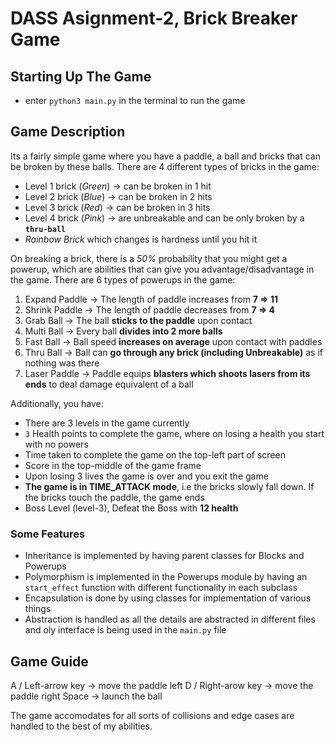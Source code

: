 # DASS Asignment-2, Brick Breaker Game

## Starting Up The Game
- enter `python3 main.py` in the terminal to run the game
  
## Game Description
Its a fairly simple game where you have a paddle, a ball and bricks that can be broken by these balls. 
There are 4 different types of bricks in the game:
- Level 1 brick (*Green*) -> can be broken in 1 hit
- Level 2 brick (*Blue*) -> can be broken in 2 hits
- Level 3 brick (*Red*) -> can be broken in 3 hits
- Level 4 brick (*Pink*) -> are unbreakable and can be only broken by a **`thru-ball`**
- *Rainbow Brick* which changes is hardness until you hit it

On breaking a brick, there is a *50%* probability that you might get a powerup, which are abilities that can give you advantage/disadvantage in the game. There are 6 types of powerups in the game:

1. Expand Paddle -> The length of paddle increases from **7 => 11**
2. Shrink Paddle -> The length of paddle decreases from **7 => 4**
3. Grab Ball -> The ball **sticks to the paddle** upon contact
4. Multi Ball -> Every ball **divides into 2 more balls**
5. Fast Ball -> Ball speed **increases on average** upon contact with paddles
6. Thru Ball -> Ball can **go through any brick (including Unbreakable)** as if nothing was there
7. Laser Paddle -> Paddle equips **blasters which shoots lasers from its ends** to deal damage equivalent of a ball

Additionally, you have:
- There are 3 levels in the game currently
-  `3` Health points to complete the game, where on losing a health you start with no powers
-  Time taken to complete the game on the top-left part of screen
-  Score in the top-middle of the game frame
-  Upon losing 3 lives the game is over and you exit the game
-  **The game is in TIME_ATTACK mode**, i.e the bricks slowly fall down. If the bricks touch the paddle, the game ends
-  Boss Level (level-3), Defeat the Boss with **12 health**

### Some Features
- Inheritance is implemented by having parent classes for Blocks and Powerups
- Polymorphism is implemented in the Powerups module by having an `start_effect` function with different functionality in each subclass
- Encapsulation is done by using classes for implementation of various things
- Abstraction is handled as all the details are abstracted in different files and oly interface is being used in the `main.py` file


## Game Guide
A / Left-arrow key -> move the paddle left
D / Right-arow key -> move the paddle right
Space -> launch the ball

The game accomodates for all sorts of collisions and edge cases are handled to the best of my abilities.
